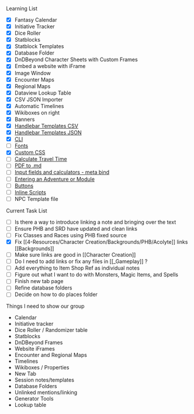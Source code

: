 Learning List
- [x] Fantasy Calendar
- [x] Initiative Tracker
- [x] Dice Roller
- [x] Statblocks
- [x] Statblock Templates 
- [x] Database Folder
- [x] DnDBeyond Character Sheets with Custom Frames
- [x] Embed a website with iFrame
- [x] Image Window
- [x] Encounter Maps
- [x] Regional Maps
- [x] Dataview Lookup Table
- [x] CSV JSON Importer
- [x] Automatic Timelines
- [x] Wikiboxes on right
- [x] Banners
- [x] [Handlebar Templates CSV](https://www.youtube.com/watch?v=h3JH5RiYhpo)
- [x] [Handlebar Templates JSON](https://www.youtube.com/watch?v=k2LbOEDHDAA)
- [x] [CLI](https://www.youtube.com/watch?v=JV-v-NFON8s&list=PLV5XWfKkFpk7MJTKv5YdSSpT9b-vLslWu&index=79)
- [ ] [Fonts](https://www.youtube.com/watch?v=DPEzJ3BPcmY)
- [x] [Custom CSS](https://www.youtube.com/watch?v=9cXIhlr0eJU)
- [ ] [Calculate Travel Time](https://www.youtube.com/watch?v=X6AT9G0uV-Y)
- [ ] [PDF to .md](https://www.youtube.com/watch?v=gA5zQtkfOZo)
- [ ] [Input fields and calculators - meta bind](https://www.youtube.com/watch?v=iAYS0254a7I)
- [ ] [Entering an Adventure or Module](https://www.youtube.com/watch?v=gEQ4x2yY5o8)
- [ ] [Buttons](https://www.youtube.com/watch?v=oqqKKZKo3Ak)
- [ ] [Inline Scripts](https://www.youtube.com/watch?v=EVNCzoyjwYk)
- [ ] NPC Template file

Current Task List
- [ ] Is there a way to introduce linking a note and bringing over the text
- [ ] Ensure PHB and SRD have updated and clean links
- [ ] Fix Classes and Races using PHB fixed source
- [x] Fix [[4-Resources/Character Creation/Backgrounds/PHB/Acolyte]]  links [[Backgrounds]] 
- [ ] Make sure links are good in [[Character Creation]] 
- [ ] Do I need to add links or fix any files in [[_Gameplay]] ?
- [ ] Add everything to Item Shop Ref as individual notes
- [ ] Figure out what I want to do with Monsters, Magic Items, and Spells
- [ ] Finish new tab page
- [ ] Refine database folders
- [ ] Decide on how to do places folder 

Things I need to show our group 
- Calendar
- Initiative tracker
- Dice Roller / Randomizer table 
- Statblocks 
- DnDBeyond Frames 
- Website iFrames
- Encounter and Regional Maps
- Timelines
- Wikiboxes / Properties
- New Tab
- Session notes/templates 
- Database Folders 
- Unlinked mentions/linking
- Generator Tools
- Lookup table
